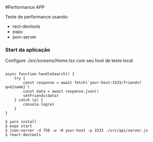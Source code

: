 #Performance APP

Teste de performance usando:

- rect-devtools
- expo
- json-server


### Start da aplicação

Configure *./src/screens/Home.tsx* com seu host de teste local

```tsx

async function handleSearch() {
    try {
        const response = await fetch(`your-host:3333/friends?q=${name}`)
        const data = await response.json()
        setFriends(data)
    } catch (e) {
        console.log(e)
    }
}

```

```shell
$ yarn install
$ expo start
$ json-server -d 750 -w -H your-host -p 3333 ./src/api/server.js
$ react-devtools
```

